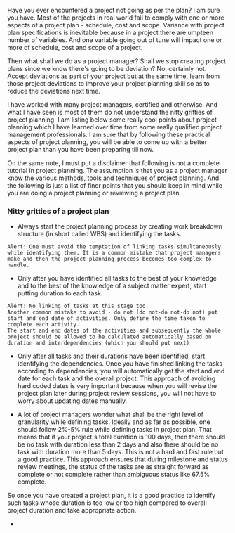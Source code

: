 Have you ever encountered a project not going as per the plan? I am sure you have. Most of the projects in real world fail to comply with one or more aspects of a project plan - schedule, cost and scope. Variance with project plan specifications is inevitable because in a project there are umpteen number of variables. And one variable going out of tune will impact one or more of schedule, cost and scope of a project.

Then what shall we do as a project manager? Shall we stop creating project plans since we know there's going to be deviation? No, certainly not. Accept deviations as part of your project but at the same time, learn from those project deviations to improve your project planning skill so as to reduce the deviations next time.

I have worked with many project managers, certified and otherwise. And what I have seen is most of them do not understand the nitty gritties of project planning. I am listing below some really cool points about project planning which I have learned over time from some really qualified project management professionals. I am sure that by following these practical aspects of project planning, you will be able to come up with a better project plan than you have been preparing till now.

On the same note, I must put a disclaimer that following is not a complete tutorial in project planning. The assumption is that you as a project manager know the various methods, tools and techniques of project planning. And the following is just a list of finer points that you should keep in mind while you are doing a project planning or reviewing a project plan.

### Nitty gritties of a project plan

* Always start the project planning process by creating work breakdown structure (in short called WBS) and identifying the tasks.

```
Alert: One must avoid the temptation of linking tasks simultaneously while identifying them. It is a common mistake that project managers make and then the project planning process becomes too complex to handle.
```

* Only after you have identified all tasks to the best of your knowledge and to the best of the knowledge of a subject matter expert, start putting duration to each task.

```
Alert: No linking of tasks at this stage too.
Another common mistake to avoid - do not (do not-do not-do not) put start and end date of activities. Only define the time taken to complete each activity.
The start and end dates of the activities and subsequently the whole project should be allowed to be calculated automatically based on duration and interdependencies (which you should put next)
```

* Only after all tasks and their durations have been identified, start identifying the dependencies. Once you have finished linking the tasks according to dependencies, you will automatically get the start and end date for each task and the overall project. This approach of avoiding hard coded dates is very important because when you will revise the project plan later during project review sessions, you will not have to worry about updating dates manually.

* A lot of project managers wonder what shall be the right level of granularity while defining tasks. Ideally and as far as possible, one should follow 2%-5% rule while defining tasks in project plan. That means that if your project's total duration is 100 days, then there should be no task with duration less than 2 days and also there should be no task with duration more than 5 days. This is not a hard and fast rule but a good practice. This approach ensures that during milestone and status review meetings, the status of the tasks are as straight forward as complete or not complete rather than ambiguous status like 67.5% complete.

So once you have created a project plan, it is a good practice to identify such tasks whose duration is too low or too high compared to overall project duration and take appropriate action.

* 

